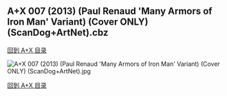 ## A+X 007 (2013) (Paul Renaud 'Many Armors of Iron Man' Variant) (Cover ONLY) (ScanDog+ArtNet).cbz


[回到 A+X 目录](https://github.com/alicewish/markdown/blob/master/series/A-X.md)


![A+X 007 (2013) (Paul Renaud 'Many Armors of Iron Man' Variant) (Cover ONLY) (ScanDog+ArtNet).jpg](https://wx1.sinaimg.cn/large/6a9fdecaly1fr0qfcnda6j21401pg4f0.jpg)

[回到 A+X 目录](https://github.com/alicewish/markdown/blob/master/series/A-X.md)

